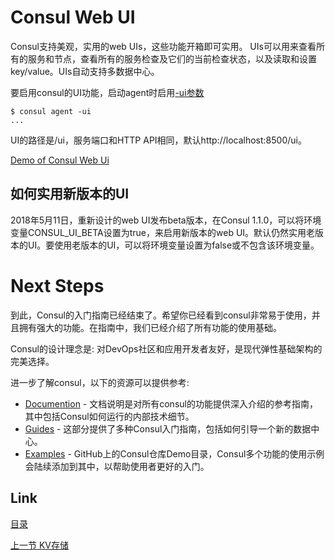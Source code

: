 # Consul Web UI
Consul支持美观，实用的web UIs，这些功能开箱即可实用。 UIs可以用来查看所有的服务和节点，查看所有的服务检查及它们的当前检查状态，以及读取和设置key/value。UIs自动支持多数据中心。

要启用consul的UI功能，启动agent时启用[-ui参数](https://www.consul.io/docs/agent/options.html#_ui)
```
$ consul agent -ui
...
```
UI的路径是/ui，服务端口和HTTP API相同，默认http://localhost:8500/ui。

[Demo of Consul Web Ui](http://demo.consul.io/)

## 如何实用新版本的UI
2018年5月11日，重新设计的web UI发布beta版本，在Consul 1.1.0，可以将环境变量CONSUL_UI_BETA设置为true，来启用新版本的web UI。默认仍然实用老版本的UI。要使用老版本的UI，可以将环境变量设置为false或不包含该环境变量。

# Next Steps
到此，Consul的入门指南已经结束了。希望你已经看到consul非常易于使用，并且拥有强大的功能。在指南中，我们已经介绍了所有功能的使用基础。

Consul的设计理念是: 对DevOps社区和应用开发者友好，是现代弹性基础架构的完美选择。

进一步了解consul，以下的资源可以提供参考:

- [Documention](https://www.consul.io/docs/index.html) - 文档说明是对所有consul的功能提供深入介绍的参考指南，其中包括Consul如何运行的内部技术细节。
- [Guides](https://www.consul.io/docs/guides/index.html) - 这部分提供了多种Consul入门指南，包括如何引导一个新的数据中心。
- [Examples](https://github.com/hashicorp/consul/tree/master/demo) - GitHub上的Consul仓库Demo目录，Consul多个功能的使用示例会陆续添加到其中，以帮助使用者更好的入门。

## Link

[目录](../README.md)

[上一节 KV存储](03.6.md)
